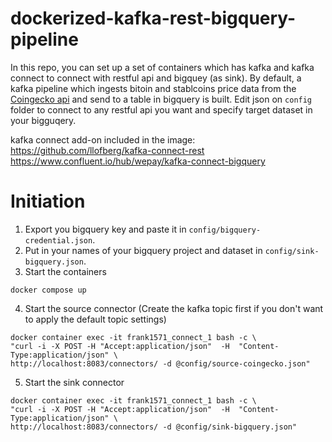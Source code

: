 # dockerized-kafka-rest-bigquery-pipeline
In this repo, you can set up a set of containers which has kafka and kafka connect to connect with restful api and bigquey (as sink). By default, a kafka pipeline which ingests bitoin and stablcoins price data from the [Coingecko api](https://www.coingecko.com/en/api) and send to a table in bigquery is built. Edit json on `config` folder to connect to any restful api you want and specify target dataset in your bigguqery.

kafka connect add-on included in the image:
https://github.com/llofberg/kafka-connect-rest
https://www.confluent.io/hub/wepay/kafka-connect-bigquery

# Initiation
1. Export you bigquery key and paste it in `config/bigquery-credential.json`.
2. Put in your names of your bigquery project and dataset in `config/sink-bigquery.json`.
3. Start the containers

```
docker compose up
```

4. Start the source connector (Create the kafka topic first if you don't want to apply the default topic settings)
```
docker container exec -it frank1571_connect_1 bash -c \
"curl -i -X POST -H "Accept:application/json"  -H  "Content-Type:application/json" \
http://localhost:8083/connectors/ -d @config/source-coingecko.json"
```

5. Start the sink connector
```
docker container exec -it frank1571_connect_1 bash -c \
"curl -i -X POST -H "Accept:application/json"  -H  "Content-Type:application/json" \
http://localhost:8083/connectors/ -d @config/sink-bigquery.json"
```
